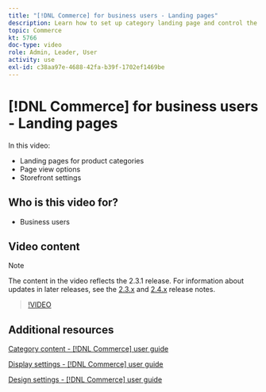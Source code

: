 ```yaml
---
title: "[!DNL Commerce] for business users - Landing pages"
description: Learn how to set up category landing page and control the appearance.
topic: Commerce
kt: 5766
doc-type: video
role: Admin, Leader, User
activity: use
exl-id: c38aa97e-4688-42fa-b39f-1702ef1469be
---
```

# [!DNL Commerce] for business users - Landing pages

In this video:

- Landing pages for product categories
- Page view options
- Storefront settings

## Who is this video for?

- Business users

## Video content

>[!NOTE]
>
>The content in the video reflects the 2.3.1 release. For information about updates in later releases, see the [ 2.3.x](https://devdocs.magento.com/guides/v2.3/release-notes/bk-release-notes.html) and [2.4.x](https://devdocs.magento.com/guides/v2.4/release-notes/bk-release-notes.html) release notes.

>[!VIDEO](https://video.tv.adobe.com/v/36388/?quality=12&learn=on)

## Additional resources

[Category content - [!DNL Commerce] user guide](https://docs.magento.com/user-guide/catalog/categories-content-settings.html)

[Display settings - [!DNL Commerce] user guide](https://docs.magento.com/user-guide/catalog/categories-display-settings.html)

[Design settings - [!DNL Commerce] user guide](https://docs.magento.com/user-guide/catalog/categories-custom-design.html)
